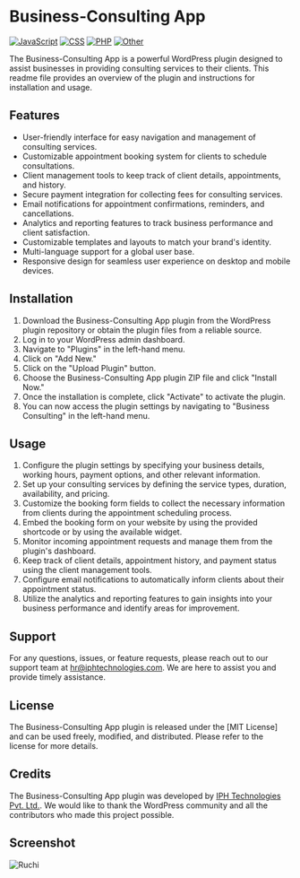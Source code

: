 # Business-Consulting App
[![JavaScript](https://img.shields.io/badge/javascript-%2320232a.svg?style=for-the-badge&logo=javascript&logoColor=%23F7DF1E)](https://developer.mozilla.org/en-US/docs/Web/JavaScript)
[![CSS](https://img.shields.io/badge/css-%2320232a.svg?style=for-the-badge&logo=css3&logoColor=%231572B6)](https://developer.mozilla.org/en-US/docs/Web/CSS)
[![PHP](https://img.shields.io/badge/php-%2320232a.svg?style=for-the-badge&logo=php&logoColor=%23777BB4)](https://www.php.net/)
[![Other](https://img.shields.io/badge/other-%2320232a.svg?style=for-the-badge)](https://www.example.com/)

The Business-Consulting App is a powerful WordPress plugin designed to assist businesses in providing consulting services to their clients. This readme file provides an overview of the plugin and instructions for installation and usage.

## Features

- User-friendly interface for easy navigation and management of consulting services.
- Customizable appointment booking system for clients to schedule consultations.
- Client management tools to keep track of client details, appointments, and history.
- Secure payment integration for collecting fees for consulting services.
- Email notifications for appointment confirmations, reminders, and cancellations.
- Analytics and reporting features to track business performance and client satisfaction.
- Customizable templates and layouts to match your brand's identity.
- Multi-language support for a global user base.
- Responsive design for seamless user experience on desktop and mobile devices.

## Installation

1. Download the Business-Consulting App plugin from the WordPress plugin repository or obtain the plugin files from a reliable source.
2. Log in to your WordPress admin dashboard.
3. Navigate to "Plugins" in the left-hand menu.
4. Click on "Add New."
5. Click on the "Upload Plugin" button.
6. Choose the Business-Consulting App plugin ZIP file and click "Install Now."
7. Once the installation is complete, click "Activate" to activate the plugin.
8. You can now access the plugin settings by navigating to "Business Consulting" in the left-hand menu.

## Usage

1. Configure the plugin settings by specifying your business details, working hours, payment options, and other relevant information.
2. Set up your consulting services by defining the service types, duration, availability, and pricing.
3. Customize the booking form fields to collect the necessary information from clients during the appointment scheduling process.
4. Embed the booking form on your website by using the provided shortcode or by using the available widget.
5. Monitor incoming appointment requests and manage them from the plugin's dashboard.
6. Keep track of client details, appointment history, and payment status using the client management tools.
7. Configure email notifications to automatically inform clients about their appointment status.
8. Utilize the analytics and reporting features to gain insights into your business performance and identify areas for improvement.

## Support

For any questions, issues, or feature requests, please reach out to our support team at [hr@iphtechnologies.com](mailto:hr@iphtechnologies.com). We are here to assist you and provide timely assistance.

## License

The Business-Consulting App plugin is released under the [MIT License] and can be used freely, modified, and distributed. Please refer to the license for more details.

## Credits

The Business-Consulting App plugin was developed by [IPH Technologies Pvt. Ltd.](https://www.iphtechnologies.com). We would like to thank the WordPress community and all the contributors who made this project possible.

## Screenshot
![Ruchi](https://github.com/IPH-Technologies-Pvt-Ltd/Business-Consulting-Wordpress/assets/124572978/e62431f7-f89e-4cf1-be1e-7f57ed8d7141)

